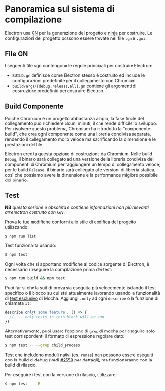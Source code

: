 # Panoramica sul sistema di compilazione

Electron usa [GN](https://gn.googlesource.com/gn) per la generazione del progetto e [ninja](https://ninja-build.org/) per costruire. Le configurazioni del progetto possono essere trovate nei file `.gn` e `.gni`.

## File GN

I seguenti file <gn</code> contengono le regole principali per costruire Electron:

* `BUILD.gn` definisce come Electron stesso è costruito ed include le configurazioni predefinite per il collegamento con Chromium.
* `build/args/{debug,release,all}.gn` contiene gli argomenti di costruzione predefiniti per costruire Electron.

## Build Componente

Poiché Chromium è un progetto abbastanza ampio, la fase finale del collegamento può richiedere alcuni minuti, il che rende difficile lo sviluppo. Per risolvere questo problema, Chromium ha introdotto la "componente build", che crea ogni componente come una libreria condivisa separata, rendendo il collegamento molto veloce ma sacrificando la dimensione e le prestazioni del file.

Electron eredita questa opzione di costruzione da Chromium. Nelle build `Debug`, il binario sarà collegato ad una versione della libreria condivisa dei componenti di Chromium per raggiungere un tempo di collegamento veloce; per le build `Release`, il binario sarà collegato alle versioni di libreria statica, così che possiamo avere la dimensione e la performance migliore possibile del binario.

## Test

**NB** *questa sezione è obsoleta e contiene informazioni non più rilevanti all'electron costruito con GN.*

Prova le tue modifiche conformi allo stile di codifica del progetto utilizzando:

```sh
$ npm run lint
```

Test funzionalità usando:

```sh
$ npm test
```

Ogni volta che si apportano modifiche al codice sorgente di Electron, è necessario rieseguire la compilazione prima dei test:

```sh
$ npm run build && npm test
```

Puoi far si che la suit di prova sia eseguita più velocemente isolando il test specifico o il blocco su cui stai attualmente lavorando usando la funzionalità di [test esclusivo](https://mochajs.org/#exclusive-tests) di Mocha. Aggiungi `.only` ad ogni `describe` o la funzione di chiamata `it`:

```js
describe.only('some feature', () => {
  // ... only tests in this block will be run
})
```

Alternativamente, puoi usare l'opzione di `grep` di mocha per eseguire solo test corrispondenti il formato di espressione regolare dato:

```sh
$ npm test -- --grep child_process
```

Test che includono moduli nativi (es. `runas`) non possono essere eseguiti con la build di debug (vedi [#2558](https://github.com/electron/electron/issues/2558) per dettagli), ma funzioneranno con la build di rilascio.

Per eseguire i test con la versione di rilascio, utilizzare:

```sh
$ npm test -- -R
```